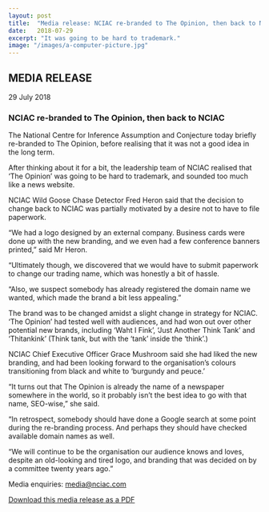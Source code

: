 ```yaml
---
layout: post
title:  "Media release: NCIAC re-branded to The Opinion, then back to NCIAC"
date:   2018-07-29
excerpt: "It was going to be hard to trademark."
image: "/images/a-computer-picture.jpg"
---
```


## MEDIA RELEASE
29 July 2018

### NCIAC re-branded to The Opinion, then back to NCIAC

The National Centre for Inference Assumption and Conjecture today briefly re-branded to The Opinion, before realising that it was not a good idea in the long term.

After thinking about it for a bit, the leadership team of NCIAC realised that ‘The Opinion’ was going to be hard to trademark, and sounded too much like a news website.

NCIAC Wild Goose Chase Detector Fred Heron said that the decision to change back to NCIAC was partially motivated by a desire not to have to file paperwork.

“We had a logo designed by an external company. Business cards were done up with the new branding, and we even had a few conference banners printed,” said Mr Heron.

“Ultimately though, we discovered that we would have to submit paperwork to change our trading name, which was honestly a bit of hassle.

“Also, we suspect somebody has already registered the domain name we wanted, which made the brand a bit less appealing.”

The brand was to be changed amidst a slight change in strategy for NCIAC. ‘The Opinion’ had tested well with audiences, and had won out over other potential new brands, including ‘Waht I Fink’, ‘Just Another Think Tank’ and ‘Thitankink’ (Think tank, but with the ‘tank’ inside the ‘think’.) 

NCIAC Chief Executive Officer Grace Mushroom said she had liked the new branding, and had been looking forward to the organisation’s colours transitioning from black and white to ‘burgundy and peuce.’

“It turns out that The Opinion is already the name of a newspaper somewhere in the world, so it probably isn’t the best idea to go with that name, SEO-wise,” she said.

“In retrospect, somebody should have done a Google search at some point during the re-branding process. And perhaps they should have checked available domain names as well.

“We will continue to be the organisation our audience knows and loves, despite an old-looking and tired logo, and branding that was decided on by a committee twenty years ago.”

Media enquiries: media@nciac.com

[Download this media release as a PDF](/mr/180716-mr-nciac-rebrand-the-opinion-and-back-again.pdf)

